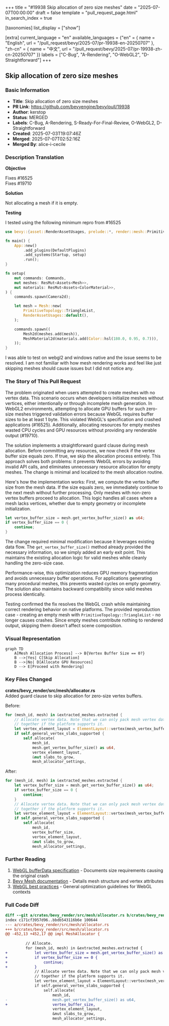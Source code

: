 +++
title = "#19938 Skip allocation of zero size meshes"
date = "2025-07-07T00:00:00"
draft = false
template = "pull_request_page.html"
in_search_index = true

[taxonomies]
list_display = ["show"]

[extra]
current_language = "en"
available_languages = {"en" = { name = "English", url = "/pull_request/bevy/2025-07/pr-19938-en-20250707" }, "zh-cn" = { name = "中文", url = "/pull_request/bevy/2025-07/pr-19938-zh-cn-20250707" }}
labels = ["C-Bug", "A-Rendering", "O-WebGL2", "D-Straightforward"]
+++

## Skip allocation of zero size meshes

### Basic Information
- **Title**: Skip allocation of zero size meshes
- **PR Link**: https://github.com/bevyengine/bevy/pull/19938
- **Author**: kerstop
- **Status**: MERGED
- **Labels**: C-Bug, A-Rendering, S-Ready-For-Final-Review, O-WebGL2, D-Straightforward
- **Created**: 2025-07-03T19:07:46Z
- **Merged**: 2025-07-07T02:52:16Z
- **Merged By**: alice-i-cecile

### Description Translation
**Objective**

Fixes #16525  
Fixes #19710  

**Solution**

Not allocating a mesh if it is empty.

**Testing**

I tested using the following minimum repro from #16525  
```rust
use bevy::{asset::RenderAssetUsages, prelude::*, render::mesh::PrimitiveTopology};

fn main() {
    App::new()
        .add_plugins(DefaultPlugins)
        .add_systems(Startup, setup)
        .run();
}

fn setup(
    mut commands: Commands,
    mut meshes: ResMut<Assets<Mesh>>,
    mut materials: ResMut<Assets<ColorMaterial>>,
) {
    commands.spawn(Camera2d);

    let mesh = Mesh::new(
        PrimitiveTopology::TriangleList,
        RenderAssetUsages::default(),
    );

    commands.spawn((
        Mesh2d(meshes.add(mesh)),
        MeshMaterial2d(materials.add(Color::hsl(180.0, 0.95, 0.7))),
    ));
}
```
I was able to test on webgl2 and windows native and the issue seems to be resolved. I am not familiar with how mesh rendering works and feel like just skipping meshes should cause issues but I did not notice any.

### The Story of This Pull Request

The problem originated when users attempted to create meshes with no vertex data. This scenario occurs when developers initialize meshes without vertices, either intentionally or through incomplete mesh generation. In WebGL2 environments, attempting to allocate GPU buffers for such zero-size meshes triggered validation errors because WebGL requires buffer sizes to be at least 1 byte. This violated WebGL's specification and crashed applications (#16525). Additionally, allocating resources for empty meshes wasted CPU cycles and GPU resources without providing any renderable output (#19710).

The solution implements a straightforward guard clause during mesh allocation. Before committing any resources, we now check if the vertex buffer size equals zero. If true, we skip the allocation process entirely. This approach solves both problems: it prevents WebGL errors by avoiding invalid API calls, and eliminates unnecessary resource allocation for empty meshes. The change is minimal and localized to the mesh allocation routine.

Here's how the implementation works: First, we compute the vertex buffer size from the mesh data. If the size equals zero, we immediately continue to the next mesh without further processing. Only meshes with non-zero vertex buffers proceed to allocation. This logic handles all cases where a mesh lacks vertices, whether due to empty geometry or incomplete initialization.

```rust
let vertex_buffer_size = mesh.get_vertex_buffer_size() as u64;
if vertex_buffer_size == 0 {
    continue;
}
```

The change required minimal modification because it leverages existing data flow. The `get_vertex_buffer_size()` method already provided the necessary information, so we simply added an early exit point. This maintains the existing allocation logic for valid meshes while cleanly handling the zero-size case.

Performance-wise, this optimization reduces GPU memory fragmentation and avoids unnecessary buffer operations. For applications generating many procedural meshes, this prevents wasted cycles on empty geometry. The solution also maintains backward compatibility since valid meshes process identically.

Testing confirmed the fix resolves the WebGL crash while maintaining correct rendering behavior on native platforms. The provided reproduction case - creating an empty mesh with `PrimitiveTopology::TriangleList` - no longer causes crashes. Since empty meshes contribute nothing to rendered output, skipping them doesn't affect scene composition.

### Visual Representation

```mermaid
graph TD
    A[Mesh Allocation Process] --> B{Vertex Buffer Size == 0?}
    B -->|Yes| C[Skip Allocation]
    B -->|No| D[Allocate GPU Resources]
    D --> E[Proceed with Rendering]
```

### Key Files Changed

**crates/bevy_render/src/mesh/allocator.rs**  
Added guard clause to skip allocation for zero-size vertex buffers.

Before:
```rust
for (mesh_id, mesh) in &extracted_meshes.extracted {
    // Allocate vertex data. Note that we can only pack mesh vertex data
    // together if the platform supports it.
    let vertex_element_layout = ElementLayout::vertex(mesh_vertex_buffer_layouts, mesh);
    if self.general_vertex_slabs_supported {
        self.allocate(
            mesh_id,
            mesh.get_vertex_buffer_size() as u64,
            vertex_element_layout,
            &mut slabs_to_grow,
            mesh_allocator_settings,
```

After:
```rust
for (mesh_id, mesh) in &extracted_meshes.extracted {
    let vertex_buffer_size = mesh.get_vertex_buffer_size() as u64;
    if vertex_buffer_size == 0 {
        continue;
    }
    // Allocate vertex data. Note that we can only pack mesh vertex data
    // together if the platform supports it.
    let vertex_element_layout = ElementLayout::vertex(mesh_vertex_buffer_layouts, mesh);
    if self.general_vertex_slabs_supported {
        self.allocate(
            mesh_id,
            vertex_buffer_size,
            vertex_element_layout,
            &mut slabs_to_grow,
            mesh_allocator_settings,
```

### Further Reading
1. [WebGL bufferData specification](https://developer.mozilla.org/en-US/docs/Web/API/WebGLRenderingContext/bufferData) - Documents size requirements causing the original crash
2. [Bevy Mesh documentation](https://docs.rs/bevy/latest/bevy/render/mesh/struct.Mesh.html) - Details mesh structure and vertex attributes
3. [WebGL best practices](https://webglfundamentals.org/webgl/lessons/webgl-best-practices.html) - General optimization guidelines for WebGL contexts

### Full Code Diff
```diff
diff --git a/crates/bevy_render/src/mesh/allocator.rs b/crates/bevy_render/src/mesh/allocator.rs
index c171cf3957d96..bbdb543116b6e 100644
--- a/crates/bevy_render/src/mesh/allocator.rs
+++ b/crates/bevy_render/src/mesh/allocator.rs
@@ -452,13 +452,17 @@ impl MeshAllocator {
 
         // Allocate.
         for (mesh_id, mesh) in &extracted_meshes.extracted {
+            let vertex_buffer_size = mesh.get_vertex_buffer_size() as u64;
+            if vertex_buffer_size == 0 {
+                continue;
+            }
             // Allocate vertex data. Note that we can only pack mesh vertex data
             // together if the platform supports it.
             let vertex_element_layout = ElementLayout::vertex(mesh_vertex_buffer_layouts, mesh);
             if self.general_vertex_slabs_supported {
                 self.allocate(
                     mesh_id,
-                    mesh.get_vertex_buffer_size() as u64,
+                    vertex_buffer_size,
                     vertex_element_layout,
                     &mut slabs_to_grow,
                     mesh_allocator_settings,
```